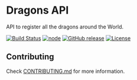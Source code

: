 # Dragons API
API to register all the dragons around the World.

[![Build Status](https://travis-ci.org/wbruno/dragons-api.svg?branch=master)](https://travis-ci.org/wbruno/dragons-api)
[![node](https://img.shields.io/badge/node-0.12.3-brightgreen.svg)]()
[![GitHub release](https://img.shields.io/github/release/wbruno/dragons-api.svg)]()
[![License](http://img.shields.io/:license-mit-blue.svg)](https://github.com/wbruno/dragons-api/blob/master/LICENSE)

## Contributing

Check [CONTRIBUTING.md](CONTRIBUTING.md) for more information.
